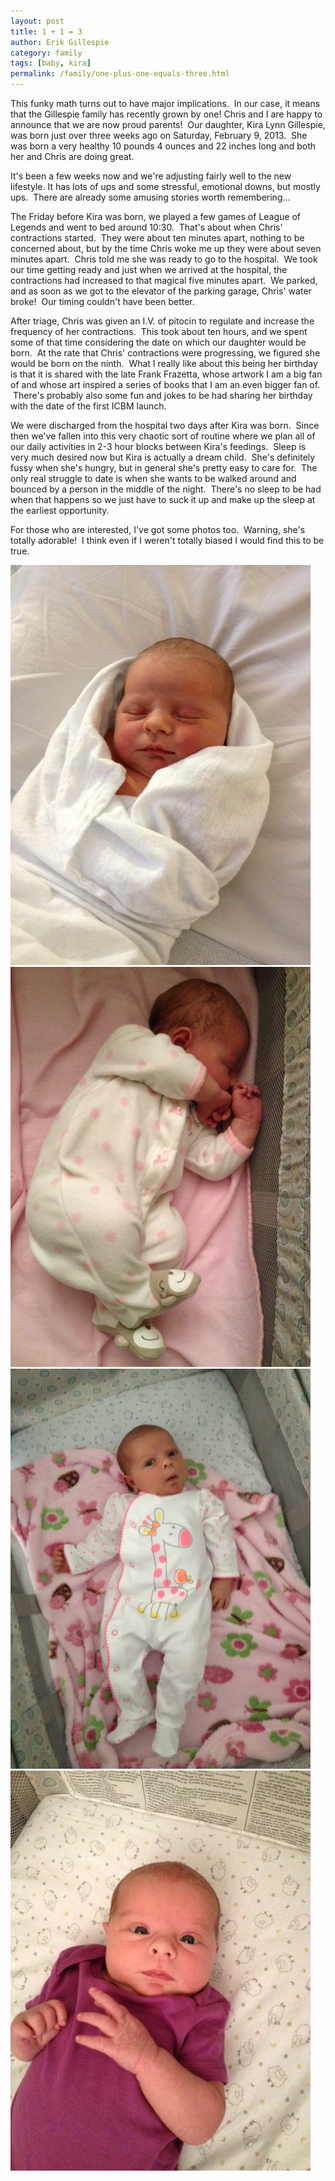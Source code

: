 ```yaml
---
layout: post
title: 1 + 1 = 3
author: Erik Gillespie
category: family
tags: [baby, kira]
permalink: /family/one-plus-one-equals-three.html
---
```


This funky math turns out to have major implications.  In our case, it means that the Gillespie family has recently grown by one! Chris and I are happy to announce that we are now proud parents!  Our daughter, Kira Lynn Gillespie, was born just over three weeks ago on Saturday, February 9, 2013.  She was born a very healthy 10 pounds 4 ounces and 22 inches long and both her and Chris are doing great.

It's been a few weeks now and we're adjusting fairly well to the new lifestyle. It has lots of ups and some stressful, emotional downs, but mostly ups.  There are already some amusing stories worth remembering...

The Friday before Kira was born, we played a few games of League of Legends and went to bed around 10:30.  That's about when Chris' contractions started.  They were about ten minutes apart, nothing to be concerned about, but by the time Chris woke me up they were about seven minutes apart.  Chris told me she was ready to go to the hospital.  We took our time getting ready and just when we arrived at the hospital, the contractions had increased to that magical five minutes apart.  We parked, and as soon as we got to the elevator of the parking garage, Chris' water broke!  Our timing couldn't have been better.

After triage, Chris was given an I.V. of pitocin to regulate and increase the frequency of her contractions.  This took about ten hours, and we spent some of that time considering the date on which our daughter would be born.  At the rate that Chris' contractions were progressing, we figured she would be born on the ninth.  What I really like about this being her birthday is that it is shared with the late Frank Frazetta, whose artwork I am a big fan of and whose art inspired a series of books that I am an even bigger fan of.  There's probably also some fun and jokes to be had sharing her birthday with the date of the first ICBM launch.

We were discharged from the hospital two days after Kira was born.  Since then we've fallen into this very chaotic sort of routine where we plan all of our daily activities in 2-3 hour blocks between Kira's feedings.  Sleep is very much desired now but Kira is actually a dream child.  She's definitely fussy when she's hungry, but in general she's pretty easy to care for.  The only real struggle to date is when she wants to be walked around and bounced by a person in the middle of the night.  There's no sleep to be had when that happens so we just have to suck it up and make up the sleep at the earliest opportunity.

For those who are interested, I've got some photos too.  Warning, she's totally adorable!  I think even if I weren't totally biased I would find this to be true.

<div class="gala">
  <img src="/img/kiraswaddled.jpg" alt="Bundled Up at the Hospital"/>
  <img src="/img/kiramonkeyfeet.jpg" alt="Monkey Feet!"/>
  <img src="/img/kirawth.jpg" alt="Kira is a Long Baby"/>
  <img src="/img/kiracrosseyed.jpg" alt="She Just Discovered Her Nose"/>
</div>
